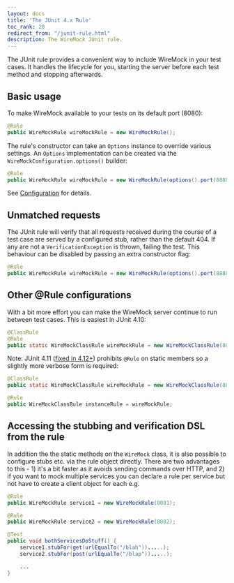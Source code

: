 ```yaml
---
layout: docs
title: 'The JUnit 4.x Rule'
toc_rank: 20
redirect_from: "/junit-rule.html"
description: The WireMock JUnit rule.
---
```


The JUnit rule provides a convenient way to include WireMock in your
test cases. It handles the lifecycle for you, starting the server before
each test method and stopping afterwards.

## Basic usage

To make WireMock available to your tests on its default port (8080):

```java
@Rule
public WireMockRule wireMockRule = new WireMockRule();
```

The rule's constructor can take an `Options` instance to override
various settings. An `Options` implementation can be created via the
`WireMockConfiguration.options()` builder:

```java
@Rule
public WireMockRule wireMockRule = new WireMockRule(options().port(8888).httpsPort(8889));
```

See [Configuration](/docs/configuration/) for details.

## Unmatched requests

The JUnit rule will verify that all requests received during the course of a test case are served by a configured stub, rather than the default 404. If any are not
a `VerificationException` is thrown, failing the test. This behaviour can be disabled by passing an extra constructor flag:

```java
@Rule
public WireMockRule wireMockRule = new WireMockRule(options().port(8888), false);
```

## Other @Rule configurations

With a bit more effort you can make the WireMock server continue to run
between test cases. This is easiest in JUnit 4.10:

```java
@ClassRule
@Rule
public static WireMockClassRule wireMockRule = new WireMockClassRule(8089);
```
Note: JUnit 4.11 ([fixed in 4.12+](https://github.com/junit-team/junit4/blob/master/doc/ReleaseNotes4.12.md#pull-request-932-allow-static-rules-also-annotated-with-classrule)) prohibits `@Rule` on static members so a
slightly more verbose form is required:

```java
@ClassRule
public static WireMockClassRule wireMockRule = new WireMockClassRule(8089);

@Rule
public WireMockClassRule instanceRule = wireMockRule;
```


## Accessing the stubbing and verification DSL from the rule

In addition the the static methods on the `WireMock` class, it is also
possible to configure stubs etc. via the rule object directly. There are
two advantages to this - 1) it's a bit faster as it avoids sending
commands over HTTP, and 2) if you want to mock multiple services you can
declare a rule per service but not have to create a client object for
each e.g.

```java
@Rule
public WireMockRule service1 = new WireMockRule(8081);

@Rule
public WireMockRule service2 = new WireMockRule(8082);

@Test
public void bothServicesDoStuff() {
    service1.stubFor(get(urlEqualTo("/blah")).....);
    service2.stubFor(post(urlEqualTo("/blap")).....);

    ...
}
```

